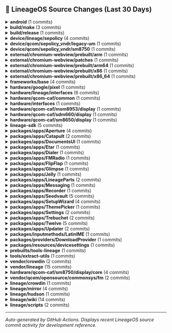 ## 📜 LineageOS Source Changes (Last 30 Days)

<details>
<summary><b>android</b> (1 commits)</summary>

- [51cbbb8](https://github.com/LineageOS/android/commit/51cbbb8) manifest: Drop superproject tag
  
  Author: Alexander Koskovich  
  Date: Sun Aug 17 22:12:22 2025 +0000


</details>

<details>
<summary><b>build/make</b> (3 commits)</summary>

- [a2c2b23](https://github.com/LineageOS/android_build/commit/a2c2b23) Remove build-manifest.xml generation
  
  Author: Yumi Yukimura  
  Date: Mon Aug 25 09:17:36 2025 +0000

- [ea2c302](https://github.com/LineageOS/android_build/commit/ea2c302) gen_build-manifest: Ensure that we in TOP when executed
  
  Author: Nolen Johnson  
  Date: Fri Aug 22 00:37:45 2025 +0000

- [cc3952e](https://github.com/LineageOS/android_build/commit/cc3952e) envsetup: lunch: Generate build-manifest.xml after roomservice finishes
  
  Author: Yumi Yukimura  
  Date: Wed Aug 20 21:30:52 2025 +0800


</details>

<details>
<summary><b>build/release</b> (1 commits)</summary>

- [f966e5e](https://github.com/LineageOS/android_build_release/commit/f966e5e) Bump Security String to 2025-08-01
  
  Author: althafvly  
  Date: Fri Aug 15 17:30:18 2025 +0000


</details>

<details>
<summary><b>device/lineage/sepolicy</b> (4 commits)</summary>

- [792d024](https://github.com/LineageOS/android_device_lineage_sepolicy/commit/792d024) qcom: Label AIDL LiveDisplay SDM HAL
  
  Author: LuK1337  
  Date: Mon Aug 18 19:13:29 2025 +0000

- [fac5591](https://github.com/LineageOS/android_device_lineage_sepolicy/commit/fac5591) common: Add LiveDisplay AIDL interface
  
  Author: LuK1337  
  Date: Mon Aug 18 19:13:28 2025 +0000

- [4dde0da](https://github.com/LineageOS/android_device_lineage_sepolicy/commit/4dde0da) common: Label vendor.lineage.health.IFastCharge/default
  
  Author: LuK1337  
  Date: Mon Aug 18 19:13:11 2025 +0000

- [f0ecd81](https://github.com/LineageOS/android_device_lineage_sepolicy/commit/f0ecd81) qcom: Remove cryptfshw remnants
  
  Author: Bruno Martins  
  Date: Sat Aug 16 23:01:46 2025 +0100


</details>

<details>
<summary><b>device/qcom/sepolicy_vndr/legacy-um</b> (1 commits)</summary>

- [d94d104](https://github.com/LineageOS/android_device_qcom_sepolicy_vndr/commit/d94d104) sepolicy: holi: Label pmr735a power supply nodes
  
  Author: LuK1337  
  Date: Mon Aug 4 15:54:40 2025 +0200


</details>

<details>
<summary><b>device/qcom/sepolicy_vndr/sm8750</b> (1 commits)</summary>

- [44ffcf4](https://github.com/LineageOS/android_device_qcom_sepolicy_vndr/commit/44ffcf4) qva: Label AOSP NXP keymint and weaver HALs
  
  Author: dianlujitao  
  Date: Wed Aug 6 21:31:46 2025 +0800


</details>

<details>
<summary><b>external/chromium-webview/prebuilt/arm</b> (1 commits)</summary>

- [e6e3d8c](https://github.com/LineageOS/android_external_chromium-webview_prebuilt_arm/commit/e6e3d8c) Update Chromium Webview arm to 139.0.7258.143
  
  Author: Kevin F. Haggerty  
  Date: Thu Aug 21 05:59:48 2025 -0600


</details>

<details>
<summary><b>external/chromium-webview/patches</b> (1 commits)</summary>

- [667fc9a](https://github.com/LineageOS/android_external_chromium-webview_patches/commit/667fc9a) Update Chromium Webview to 139.0.7258.143
  
  Author: Kevin F. Haggerty  
  Date: Wed Aug 20 05:51:16 2025 -0600


</details>

<details>
<summary><b>external/chromium-webview/prebuilt/arm64</b> (1 commits)</summary>

- [f96b15f](https://github.com/LineageOS/android_external_chromium-webview_prebuilt_arm64/commit/f96b15f) Update Chromium Webview arm64 to 139.0.7258.143
  
  Author: Kevin F. Haggerty  
  Date: Thu Aug 21 05:59:52 2025 -0600


</details>

<details>
<summary><b>external/chromium-webview/prebuilt/x86</b> (1 commits)</summary>

- [7696271](https://github.com/LineageOS/android_external_chromium-webview_prebuilt_x86/commit/7696271) Update Chromium Webview x86 to 139.0.7258.143
  
  Author: Kevin F. Haggerty  
  Date: Thu Aug 21 05:59:55 2025 -0600


</details>

<details>
<summary><b>external/chromium-webview/prebuilt/x86_64</b> (1 commits)</summary>

- [3edd0fb](https://github.com/LineageOS/android_external_chromium-webview_prebuilt_x86_64/commit/3edd0fb) Update Chromium Webview x86_64 to 139.0.7258.143
  
  Author: Kevin F. Haggerty  
  Date: Thu Aug 21 05:59:59 2025 -0600


</details>

<details>
<summary><b>frameworks/base</b> (4 commits)</summary>

- [9b41d790](https://github.com/LineageOS/android_frameworks_base/commit/9b41d790) PowerShareTile: Mark is unavailable if enabled state can&#x27;t be read
  
  Author: LuK1337  
  Date: Sat Aug 23 13:41:24 2025 +0200

- [efa267fe](https://github.com/LineageOS/android_frameworks_base/commit/efa267fe) PowerShareTile: Catch all exceptions
  
  Author: LuK1337  
  Date: Sat Aug 23 13:35:49 2025 +0200

- [8e028104](https://github.com/LineageOS/android_frameworks_base/commit/8e028104) Defer remove splash screen while device is locked
  
  Author: wilsonshih  
  Date: Thu Aug 14 12:38:42 2025 +0530

- [2f8ad755](https://github.com/LineageOS/android_frameworks_base/commit/2f8ad755) Handle exceptions from querying appinfo in RemoteViews#addAppWidget.
  
  Author: Sunny Goyal  
  Date: Wed Aug 13 11:47:57 2025 +0530


</details>

<details>
<summary><b>hardware/google/pixel</b> (1 commits)</summary>

- [1dee182](https://github.com/LineageOS/android_hardware_google_pixel/commit/1dee182) Revert &quot;pixel: Disable lineage health HAL&quot;
  
  Author: Michael Bestas  
  Date: Wed Jul 30 00:09:15 2025 +0000


</details>

<details>
<summary><b>hardware/lineage/interfaces</b> (6 commits)</summary>

- [41de4ce](https://github.com/LineageOS/android_hardware_lineage_interfaces/commit/41de4ce) livedisplay: sdm: Initial AIDL port
  
  Author: LuK1337  
  Date: Mon Aug 18 19:13:29 2025 +0000

- [60cc965](https://github.com/LineageOS/android_hardware_lineage_interfaces/commit/60cc965) livedisplay: Add AIDL interface
  
  Author: LuK1337  
  Date: Mon Aug 18 19:13:28 2025 +0000

- [45dc39c](https://github.com/LineageOS/android_hardware_lineage_interfaces/commit/45dc39c) health: Clean up ChargingControl includes
  
  Author: Bruno Martins  
  Date: Mon Aug 18 19:13:28 2025 +0000

- [45b11ff](https://github.com/LineageOS/android_hardware_lineage_interfaces/commit/45b11ff) health: Explicitly declare AIDL version in VINTF
  
  Author: Bruno Martins  
  Date: Mon Aug 18 19:13:28 2025 +0000

- [ea235df](https://github.com/LineageOS/android_hardware_lineage_interfaces/commit/ea235df) health: Implement IFastCharge interface
  
  Author: LuK1337  
  Date: Mon Aug 18 19:13:11 2025 +0000

- [d12792c](https://github.com/LineageOS/android_hardware_lineage_interfaces/commit/d12792c) Remove old Broadcom NFC impl
  
  Author: Bruno Martins  
  Date: Sun Aug 17 00:54:35 2025 +0100


</details>

<details>
<summary><b>hardware/qcom-caf/common</b> (1 commits)</summary>

- [99d7aac](https://github.com/LineageOS/android_hardware_qcom-caf_common/commit/99d7aac) rfs: Add modem_firmware to RFS install targets
  
  Author: kmiit  
  Date: Sun Aug 10 08:43:15 2025 +0000


</details>

<details>
<summary><b>hardware/interfaces</b> (1 commits)</summary>

- [bca3d9cf](https://github.com/LineageOS/android_hardware_interfaces/commit/bca3d9cf) compatibility_matrices: Add q/android-4.9 to FCM 6
  
  Author: Nolen Johnson  
  Date: Mon Aug 25 19:29:07 2025 +0000


</details>

<details>
<summary><b>hardware/qcom-caf/msm8953/display</b> (1 commits)</summary>

- [6cfaebb](https://github.com/LineageOS/android_hardware_qcom_display/commit/6cfaebb) sdm: Remove VIDEO_MODE_DEFER_RETIRE_FENCE ifdef
  
  Author: LuK1337  
  Date: Tue Jul 29 23:17:20 2025 +0200


</details>

<details>
<summary><b>hardware/qcom-caf/sdm660/display</b> (1 commits)</summary>

- [dfcc000](https://github.com/LineageOS/android_hardware_qcom_display/commit/dfcc000) sdm: Remove VIDEO_MODE_DEFER_RETIRE_FENCE ifdef
  
  Author: LuK1337  
  Date: Tue Jul 29 23:15:26 2025 +0200


</details>

<details>
<summary><b>hardware/qcom-caf/sm8650/display</b> (1 commits)</summary>

- [b586b40](https://github.com/LineageOS/android_hardware_qcom_display/commit/b586b40) sdm: Define page size if it&#x27;s not defined
  
  Author: Baldev Sahu  
  Date: Tue Jul 29 21:25:27 2025 +0200


</details>

<details>
<summary><b>lineage-sdk</b> (5 commits)</summary>

- [787a24e](https://github.com/LineageOS/android_lineage-sdk/commit/787a24e) Wire up AIDL LiveDisplay HAL
  
  Author: LuK1337  
  Date: Sat Aug 16 20:38:11 2025 +0200

- [cf9f156](https://github.com/LineageOS/android_lineage-sdk/commit/cf9f156) sdk: Add lineagehealth IFastCharge interface support
  
  Author: LuK1337  
  Date: Sat Aug 16 20:38:11 2025 +0200

- [68106a6](https://github.com/LineageOS/android_lineage-sdk/commit/68106a6) Automatic translation import
  
  Author: LineageOS Infra  
  Date: Fri Aug 1 21:13:43 2025 +0000

- [05e3e33](https://github.com/LineageOS/android_lineage-sdk/commit/05e3e33) health: Fix limit notification
  
  Author: Luofan Chen  
  Date: Mon Jul 28 12:44:43 2025 +0000

- [12ab886](https://github.com/LineageOS/android_lineage-sdk/commit/12ab886) health: Implement new charging control battery listener
  
  Author: Luofan Chen  
  Date: Mon Jul 28 12:44:39 2025 +0000


</details>

<details>
<summary><b>packages/apps/Aperture</b> (4 commits)</summary>

- [8400f48](https://github.com/LineageOS/android_packages_apps_Aperture/commit/8400f48) Automatic translation import
  
  Author: LineageOS Infra  
  Date: Fri Aug 15 18:36:41 2025 +0000

- [82d6068](https://github.com/LineageOS/android_packages_apps_Aperture/commit/82d6068) Aperture: Update CameraX to 1.5.0-rc01
  
  Author: LuK1337  
  Date: Wed Aug 13 20:29:33 2025 +0200

- [f1d7cb0](https://github.com/LineageOS/android_packages_apps_Aperture/commit/f1d7cb0) Aperture: Update CameraX to 1.5.0-beta02
  
  Author: LuK1337  
  Date: Wed Aug 13 19:38:01 2025 +0200

- [7f948a8](https://github.com/LineageOS/android_packages_apps_Aperture/commit/7f948a8) Automatic translation import
  
  Author: LineageOS Infra  
  Date: Fri Aug 1 21:13:43 2025 +0000


</details>

<details>
<summary><b>packages/apps/Catapult</b> (2 commits)</summary>

- [f6e4332](https://github.com/LineageOS/android_packages_apps_Catapult/commit/f6e4332) Automatic translation import
  
  Author: LineageOS Infra  
  Date: Fri Aug 15 18:36:41 2025 +0000

- [47bb118](https://github.com/LineageOS/android_packages_apps_Catapult/commit/47bb118) Automatic translation import
  
  Author: LineageOS Infra  
  Date: Fri Aug 1 21:13:44 2025 +0000


</details>

<details>
<summary><b>packages/apps/DocumentsUI</b> (1 commits)</summary>

- [f7d17ba](https://github.com/LineageOS/android_packages_apps_DocumentsUI/commit/f7d17ba) Automatic translation import
  
  Author: LineageOS Infra  
  Date: Fri Aug 1 21:13:46 2025 +0000


</details>

<details>
<summary><b>packages/apps/Etar</b> (1 commits)</summary>

- [d312f41](https://github.com/LineageOS/android_packages_apps_Etar/commit/d312f41) Automatic translation import
  
  Author: LineageOS Infra  
  Date: Fri Aug 1 21:13:47 2025 +0000


</details>

<details>
<summary><b>packages/apps/Dialer</b> (1 commits)</summary>

- [71be011](https://github.com/LineageOS/android_packages_apps_Dialer/commit/71be011) Automatic translation import
  
  Author: LineageOS Infra  
  Date: Fri Aug 1 21:13:45 2025 +0000


</details>

<details>
<summary><b>packages/apps/FMRadio</b> (1 commits)</summary>

- [0823949](https://github.com/LineageOS/android_packages_apps_FMRadio/commit/0823949) Automatic translation import
  
  Author: LineageOS Infra  
  Date: Fri Aug 1 21:13:48 2025 +0000


</details>

<details>
<summary><b>packages/apps/FlipFlap</b> (1 commits)</summary>

- [638533e](https://github.com/LineageOS/android_packages_apps_FlipFlap/commit/638533e) Automatic translation import
  
  Author: LineageOS Infra  
  Date: Fri Aug 1 21:13:48 2025 +0000


</details>

<details>
<summary><b>packages/apps/Glimpse</b> (1 commits)</summary>

- [01654bb](https://github.com/LineageOS/android_packages_apps_Glimpse/commit/01654bb) Automatic translation import
  
  Author: LineageOS Infra  
  Date: Fri Aug 1 21:13:49 2025 +0000


</details>

<details>
<summary><b>packages/apps/Jelly</b> (1 commits)</summary>

- [aad4d12](https://github.com/LineageOS/android_packages_apps_Jelly/commit/aad4d12) Automatic translation import
  
  Author: LineageOS Infra  
  Date: Fri Aug 1 21:13:50 2025 +0000


</details>

<details>
<summary><b>packages/apps/LineageParts</b> (2 commits)</summary>

- [25f3e4e](https://github.com/LineageOS/android_packages_apps_LineageParts/commit/25f3e4e) Automatic translation import
  
  Author: LineageOS Infra  
  Date: Fri Aug 15 18:36:43 2025 +0000

- [564c276](https://github.com/LineageOS/android_packages_apps_LineageParts/commit/564c276) Automatic translation import
  
  Author: LineageOS Infra  
  Date: Fri Aug 1 21:13:50 2025 +0000


</details>

<details>
<summary><b>packages/apps/Messaging</b> (1 commits)</summary>

- [e5e9566](https://github.com/LineageOS/android_packages_apps_Messaging/commit/e5e9566) Automatic translation import
  
  Author: LineageOS Infra  
  Date: Fri Aug 1 21:13:51 2025 +0000


</details>

<details>
<summary><b>packages/apps/Recorder</b> (1 commits)</summary>

- [0c8bad3](https://github.com/LineageOS/android_packages_apps_Recorder/commit/0c8bad3) Automatic translation import
  
  Author: LineageOS Infra  
  Date: Fri Aug 1 21:13:52 2025 +0000


</details>

<details>
<summary><b>packages/apps/Seedvault</b> (5 commits)</summary>

- [da6d54a](https://github.com/LineageOS/android_packages_apps_Seedvault/commit/da6d54a) Merge tag &#x27;15-5.7&#x27; of https://github.com/seedvault-app/seedvault into HEAD
  
  Author: Michael Bestas  
  Date: Fri Aug 22 19:00:24 2025 +0300

- [20388b4](https://github.com/LineageOS/android_packages_apps_Seedvault/commit/20388b4) Merge pull request #950 from mikeNG/15-5.7
  
  Author: Michael Bestas  
  Date: Tue Aug 12 22:55:51 2025 +0300

- [4fff329](https://github.com/LineageOS/android_packages_apps_Seedvault/commit/4fff329) Release 15-5.7
  
  Author: Michael Bestas  
  Date: Tue Aug 12 14:17:34 2025 -0400

- [8bc2f54](https://github.com/LineageOS/android_packages_apps_Seedvault/commit/8bc2f54) Merge pull request #922 from weblate/weblate-calyxos-seedvault
  
  Author: Michael Bestas  
  Date: Tue Aug 12 21:06:54 2025 +0300

- [f7a7978](https://github.com/LineageOS/android_packages_apps_Seedvault/commit/f7a7978) Import translations from Weblate
  
  Author: Hosted Weblate  
  Date: Sun Aug 3 13:02:07 2025 +0200


</details>

<details>
<summary><b>packages/apps/SetupWizard</b> (4 commits)</summary>

- [bf0afd2](https://github.com/LineageOS/android_packages_apps_SetupWizard/commit/bf0afd2) SetupWizard: Add option to skip setup wizard on eng builds
  
  Author: Inhishonor  
  Date: Fri Aug 15 22:37:46 2025 +0000

- [ff8446a](https://github.com/LineageOS/android_packages_apps_SetupWizard/commit/ff8446a) Automatic translation import
  
  Author: LineageOS Infra  
  Date: Fri Aug 15 18:36:43 2025 +0000

- [00fff59](https://github.com/LineageOS/android_packages_apps_SetupWizard/commit/00fff59) SetupWizard: Update wizard scripts for 15
  
  Author: LuK1337  
  Date: Tue Aug 12 14:52:00 2025 +0200

- [06bff70](https://github.com/LineageOS/android_packages_apps_SetupWizard/commit/06bff70) Automatic translation import
  
  Author: LineageOS Infra  
  Date: Fri Aug 1 21:13:53 2025 +0000


</details>

<details>
<summary><b>packages/apps/ThemePicker</b> (1 commits)</summary>

- [5228c51](https://github.com/LineageOS/android_packages_apps_ThemePicker/commit/5228c51) Automatic translation import
  
  Author: LineageOS Infra  
  Date: Fri Aug 1 21:13:54 2025 +0000


</details>

<details>
<summary><b>packages/apps/Settings</b> (2 commits)</summary>

- [6f25245d](https://github.com/LineageOS/android_packages_apps_Settings/commit/6f25245d) Settings: Add lineagehealth IFastCharge interface support
  
  Author: LuK1337  
  Date: Sat Aug 16 19:26:05 2025 +0000

- [608e3772](https://github.com/LineageOS/android_packages_apps_Settings/commit/608e3772) Automatic translation import
  
  Author: LineageOS Infra  
  Date: Fri Aug 1 21:13:52 2025 +0000


</details>

<details>
<summary><b>packages/apps/Trebuchet</b> (2 commits)</summary>

- [30555e2](https://github.com/LineageOS/android_packages_apps_Trebuchet/commit/30555e2) Launcher3: Add permission for contextual search
  
  Author: Pranav Vashi  
  Date: Tue Aug 12 21:04:21 2025 +0200

- [7c5366b](https://github.com/LineageOS/android_packages_apps_Trebuchet/commit/7c5366b) Automatic translation import
  
  Author: LineageOS Infra  
  Date: Fri Aug 1 21:13:54 2025 +0000


</details>

<details>
<summary><b>packages/apps/Twelve</b> (5 commits)</summary>

- [892bdbb](https://github.com/LineageOS/android_packages_apps_Twelve/commit/892bdbb) Twelve: TwelveAudioSink: Add missing delegates to defaultAudioSink
  
  Author: Luca Stefani  
  Date: Wed Aug 20 21:45:44 2025 +0000

- [e632271](https://github.com/LineageOS/android_packages_apps_Twelve/commit/e632271) Twelve: Update to media3 1.8.0
  
  Author: Luca Stefani  
  Date: Mon Aug 18 13:32:17 2025 +0200

- [c5d94ea](https://github.com/LineageOS/android_packages_apps_Twelve/commit/c5d94ea) Automatic translation import
  
  Author: LineageOS Infra  
  Date: Fri Aug 15 18:36:44 2025 +0000

- [397c8ca](https://github.com/LineageOS/android_packages_apps_Twelve/commit/397c8ca) Automatic translation import
  
  Author: LineageOS Infra  
  Date: Fri Aug 1 21:13:55 2025 +0000

- [8b48e37](https://github.com/LineageOS/android_packages_apps_Twelve/commit/8b48e37) Twelve: Fix typo in string name
  
  Author: Inhishonor  
  Date: Fri Aug 1 19:45:36 2025 +0000


</details>

<details>
<summary><b>packages/apps/Updater</b> (2 commits)</summary>

- [88f35f1](https://github.com/LineageOS/android_packages_apps_Updater/commit/88f35f1) Updater: push-update: Allow specifying serial number
  
  Author: Nolen Johnson  
  Date: Thu Aug 14 18:15:00 2025 -0400

- [a689cb3](https://github.com/LineageOS/android_packages_apps_Updater/commit/a689cb3) Automatic translation import
  
  Author: LineageOS Infra  
  Date: Fri Aug 1 21:13:56 2025 +0000


</details>

<details>
<summary><b>packages/inputmethods/LatinIME</b> (1 commits)</summary>

- [34ff6b2](https://github.com/LineageOS/android_packages_inputmethods_LatinIME/commit/34ff6b2) Automatic translation import
  
  Author: LineageOS Infra  
  Date: Fri Aug 1 21:13:57 2025 +0000


</details>

<details>
<summary><b>packages/providers/DownloadProvider</b> (1 commits)</summary>

- [723daf6](https://github.com/LineageOS/android_packages_providers_DownloadProvider/commit/723daf6) Automatic translation import
  
  Author: LineageOS Infra  
  Date: Fri Aug 1 21:13:57 2025 +0000


</details>

<details>
<summary><b>packages/resources/devicesettings</b> (1 commits)</summary>

- [85e6e4a](https://github.com/LineageOS/android_packages_resources_devicesettings/commit/85e6e4a) Automatic translation import
  
  Author: LineageOS Infra  
  Date: Fri Aug 1 21:13:58 2025 +0000


</details>

<details>
<summary><b>prebuilts/tools-lineage</b> (1 commits)</summary>

- [6122a66](https://github.com/LineageOS/android_prebuilts_tools-lineage/commit/6122a66) tools-lineage: Expose `mogrify` as `prebuilt_build_tool`
  
  Author: Yumi Yukimura  
  Date: Fri Aug 15 17:26:44 2025 +0800


</details>

<details>
<summary><b>tools/extract-utils</b> (1 commits)</summary>

- [b166df5](https://github.com/LineageOS/android_tools_extract-utils/commit/b166df5) extract_utils: sort only groups of blobs
  
  Author: LuK1337  
  Date: Thu Aug 7 00:31:31 2025 +0200


</details>

<details>
<summary><b>vendor/crowdin</b> (2 commits)</summary>

- [0daf944](https://github.com/LineageOS/android_vendor_crowdin/commit/0daf944) Automatic translation import
  
  Author: LineageOS Infra  
  Date: Fri Aug 15 18:36:52 2025 +0000

- [ddd8d75](https://github.com/LineageOS/android_vendor_crowdin/commit/ddd8d75) Automatic translation import
  
  Author: LineageOS Infra  
  Date: Fri Aug 1 21:14:06 2025 +0000


</details>

<details>
<summary><b>vendor/lineage</b> (15 commits)</summary>

- [14ab8c6](https://github.com/LineageOS/android_vendor_lineage/commit/14ab8c6) Ignore prebuilt/generated directory
  
  Author: Nolen Johnson  
  Date: Tue Aug 26 00:04:21 2025 +0000

- [1157d47](https://github.com/LineageOS/android_vendor_lineage/commit/1157d47) lineage: Move build-manifest.xml build rule into `build/tasks`
  
  Author: Yumi Yukimura  
  Date: Mon Aug 25 15:12:21 2025 +0000

- [8ffd60b](https://github.com/LineageOS/android_vendor_lineage/commit/8ffd60b) lineage: Restore Android.mk based build-manifest.xml build rule
  
  Author: Yumi Yukimura  
  Date: Sun Aug 24 21:26:51 2025 -0400

- [dff1d96](https://github.com/LineageOS/android_vendor_lineage/commit/dff1d96) github: Run `apt update`
  
  Author: LuK1337  
  Date: Sun Aug 24 20:45:33 2025 +0000

- [e69f4b9](https://github.com/LineageOS/android_vendor_lineage/commit/e69f4b9) lineage: Move build-manifest.xml generation to a separate script
  
  Author: Yumi Yukimura  
  Date: Wed Aug 20 21:31:53 2025 +0800

- [88c9f6b](https://github.com/LineageOS/android_vendor_lineage/commit/88c9f6b) fixup! lineage: Convert build-manifest.xml to Android.bp
  
  Author: Yumi Yukimura  
  Date: Wed Aug 20 21:31:53 2025 +0800

- [73be49e](https://github.com/LineageOS/android_vendor_lineage/commit/73be49e) config: Add vendor.lineage.livedisplay V1
  
  Author: LuK1337  
  Date: Mon Aug 18 19:13:28 2025 +0000

- [c612466](https://github.com/LineageOS/android_vendor_lineage/commit/c612466) config: common: Correct build-manifest package name
  
  Author: Nolen Johnson  
  Date: Mon Aug 18 11:43:01 2025 -0400

- [6274644](https://github.com/LineageOS/android_vendor_lineage/commit/6274644) APNs: Add Inwi (Morocco)
  
  Author: Onelots  
  Date: Mon Aug 18 13:37:52 2025 +0000

- [c578471](https://github.com/LineageOS/android_vendor_lineage/commit/c578471) charger: Convert to Android.bp
  
  Author: Yumi Yukimura  
  Date: Mon Aug 18 13:37:27 2025 +0000

- [c570b18](https://github.com/LineageOS/android_vendor_lineage/commit/c570b18) bootanimation: Convert to Android.bp
  
  Author: Yumi Yukimura  
  Date: Mon Aug 18 13:37:27 2025 +0000

- [918ad74](https://github.com/LineageOS/android_vendor_lineage/commit/918ad74) lineage: Convert build-manifest.xml to Android.bp
  
  Author: Yumi Yukimura  
  Date: Mon Aug 18 13:37:27 2025 +0000

- [cb8e4e2](https://github.com/LineageOS/android_vendor_lineage/commit/cb8e4e2) kernel: Introduce macros for comparing versions and make use of them
  
  Author: LuK1337  
  Date: Sun Aug 17 17:45:56 2025 +0200

- [cb1091b](https://github.com/LineageOS/android_vendor_lineage/commit/cb1091b) Update APN settings for Odido/T-Mobile NL
  
  Author: Yannick Binnenweg  
  Date: Mon Aug 4 18:01:24 2025 +0000

- [ac32edd](https://github.com/LineageOS/android_vendor_lineage/commit/ac32edd) apns: Update US Mobile APNs
  
  Author: Alexander Koskovich  
  Date: Tue Jul 29 18:34:20 2025 -0400


</details>

<details>
<summary><b>hardware/qcom-caf/sm8750/display/core</b> (4 commits)</summary>

- [100ac95](https://github.com/LineageOS/android_vendor_qcom_opensource_display-core/commit/100ac95) Revert &quot;Revert^2 &quot;sdm: add support for DS merge mode&quot;&quot;
  
  Author: LuK1337  
  Date: Thu Jul 31 01:54:14 2025 +0200

- [557a72d](https://github.com/LineageOS/android_vendor_qcom_opensource_display-core/commit/557a72d) display-core: Make IsGPUHWAvailable() non-virtual and force it to true
  
  Author: LuK1337  
  Date: Tue Jul 29 22:39:05 2025 +0200

- [8cdf166](https://github.com/LineageOS/android_vendor_qcom_opensource_display-core/commit/8cdf166) display-core: fix compilation for Android 16
  
  Author: Jim Wang  
  Date: Tue Jul 29 20:35:49 2025 +0200

- [f0831ee](https://github.com/LineageOS/android_vendor_qcom_opensource_display-core/commit/f0831ee) Revert &quot;snapalloc: Fix unannotated fall-through compilation errors&quot;
  
  Author: LuK1337  
  Date: Tue Jul 29 20:35:47 2025 +0200


</details>

<details>
<summary><b>vendor/qcom/opensource/commonsys/fm</b> (2 commits)</summary>

- [2c03486](https://github.com/LineageOS/android_vendor_qcom_opensource_fm-commonsys/commit/2c03486) Automatic translation import
  
  Author: LineageOS Infra  
  Date: Fri Aug 15 18:36:45 2025 +0000

- [6f3546e](https://github.com/LineageOS/android_vendor_qcom_opensource_fm-commonsys/commit/6f3546e) Automatic translation import
  
  Author: LineageOS Infra  
  Date: Fri Aug 1 21:13:59 2025 +0000


</details>

<details>
<summary><b>lineage/crowdin</b> (1 commits)</summary>

- [76223ef](https://github.com/LineageOS/cm_crowdin/commit/76223ef) github: Run `apt update`
  
  Author: LuK1337  
  Date: Sun Aug 24 20:47:55 2025 +0000


</details>

<details>
<summary><b>lineage/mirror</b> (4 commits)</summary>

- [cbb0815](https://github.com/LineageOS/mirror/commit/cbb0815) Updated to 20-Aug-2025 06:15 UTC
  
  Author: Michael Bestas  
  Date: Sat Aug 23 09:15:59 2025 +0300

- [4148dda](https://github.com/LineageOS/mirror/commit/4148dda) Updated to 20-Aug-2025 22:01 UTC
  
  Author: Tim Schumacher  
  Date: Thu Aug 21 00:01:32 2025 +0200

- [357e63f](https://github.com/LineageOS/mirror/commit/357e63f) Updated to 13-Aug-2025 22:01 UTC
  
  Author: Tim Schumacher  
  Date: Thu Aug 14 00:01:31 2025 +0200

- [ad7d32a](https://github.com/LineageOS/mirror/commit/ad7d32a) Updated aosp-minimal to 09-Aug-2025 21:24 UTC
  
  Author: Tim Schumacher  
  Date: Sat Aug 9 23:24:49 2025 +0200


</details>

<details>
<summary><b>lineage/hudson</b> (1 commits)</summary>

- [c38f087](https://github.com/LineageOS/hudson/commit/c38f087) nx659j is back to the game
  
  Author: Wiktor Rudzki  
  Date: Wed Aug 6 18:52:52 2025 +0200


</details>

<details>
<summary><b>lineage/wiki</b> (14 commits)</summary>

- [152b359](https://github.com/LineageOS/lineage_wiki/commit/152b359) wiki: Newest Ubuntu still has no ncurses5
  
  Author: LuK1337  
  Date: Sun Aug 24 23:56:52 2025 +0200

- [b11dd5e](https://github.com/LineageOS/lineage_wiki/commit/b11dd5e) wiki: device_variants: Pass `page.folder` to `device_link`
  
  Author: LuK1337  
  Date: Sat Aug 23 12:15:58 2025 +0200

- [b3e316f](https://github.com/LineageOS/lineage_wiki/commit/b3e316f) wiki: Append `device_link` leading slash automatically
  
  Author: LuK1337  
  Date: Sat Aug 23 12:15:58 2025 +0200

- [9e93034](https://github.com/LineageOS/lineage_wiki/commit/9e93034) wiki: Get rid of &quot;folder: info&quot;
  
  Author: LuK1337  
  Date: Sat Aug 23 12:15:58 2025 +0200

- [60e568e](https://github.com/LineageOS/lineage_wiki/commit/60e568e) wiki: Update Pong battery tech and models
  
  Author: chandu078  
  Date: Tue Aug 12 09:16:15 2025 +0000

- [5af8d95](https://github.com/LineageOS/lineage_wiki/commit/5af8d95) wiki: filename.zip -&gt; /path/to/zip
  
  Author: LuK1337  
  Date: Fri Aug 8 11:45:21 2025 +0200

- [5b4f098](https://github.com/LineageOS/lineage_wiki/commit/5b4f098) wiki: Revive nx659j
  
  Author: Wiktor Rudzki  
  Date: Wed Aug 6 18:56:04 2025 +0200

- [9fe2afe](https://github.com/LineageOS/lineage_wiki/commit/9fe2afe) wiki: Switch Oxygen Updater download URL from Google Play to GitHub
  
  Author: LuK1337  
  Date: Sat Aug 2 15:56:40 2025 +0200

- [f844c2d](https://github.com/LineageOS/lineage_wiki/commit/f844c2d) wiki: Improve wording and commands in blob extraction
  
  Author: Inhishonor  
  Date: Thu Jul 31 14:50:38 2025 -0400

- [e01bffa](https://github.com/LineageOS/lineage_wiki/commit/e01bffa) wiki: Fix wording in brotli archive extraction
  
  Author: Inhishonor  
  Date: Thu Jul 31 18:48:01 2025 +0000

- [8532bf2](https://github.com/LineageOS/lineage_wiki/commit/8532bf2) wiki: Remove links to OnePlus softwareupgrade page
  
  Author: LuK1337  
  Date: Wed Jul 30 17:31:22 2025 +0200

- [75f7b3d](https://github.com/LineageOS/lineage_wiki/commit/75f7b3d) wiki: Link to the latest payload-dumper-go release
  
  Author: LuK1337  
  Date: Wed Jul 30 17:26:33 2025 +0200

- [b321d04](https://github.com/LineageOS/lineage_wiki/commit/b321d04) wiki: Improve wording of the adb_flash_success tip
  
  Author: Inhishonor  
  Date: Mon Jul 28 17:55:52 2025 -0700

- [69d8033](https://github.com/LineageOS/lineage_wiki/commit/69d8033) wiki: Change formatting of commands in install and upgrade
  
  Author: Inhishonor  
  Date: Mon Jul 28 17:55:45 2025 -0700


</details>

<details>
<summary><b>lineage/scripts</b> (2 commits)</summary>

- [996ce77](https://github.com/LineageOS/scripts/commit/996ce77) aosp-merger: Skip clo squash when using merge
  
  Author: Michael Bestas  
  Date: Tue Aug 26 20:10:24 2025 +0300

- [555bd7c](https://github.com/LineageOS/scripts/commit/555bd7c) build-webview: Update default webview to 139.0.7258.143
  
  Author: Kevin F. Haggerty  
  Date: Wed Aug 20 05:46:36 2025 -0600


</details>

---

_Auto-generated by GitHub Actions. Displays recent LineageOS source commit activity for development reference._
